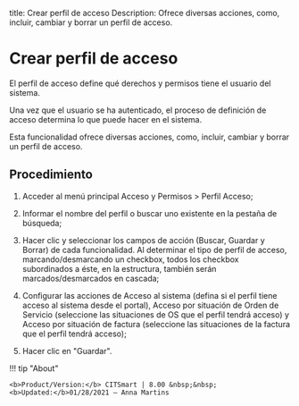 title: Crear perfil de acceso
Description: Ofrece diversas acciones, como, incluir, cambiar y borrar un perfil de acceso.
# Crear perfil de acceso


El perfil de acceso define qué derechos y permisos tiene el usuario del sistema.

Una vez que el usuario se ha autenticado, el proceso de definición de acceso
determina lo que puede hacer en el sistema.

Esta funcionalidad ofrece diversas acciones, como, incluir, cambiar y borrar un
perfil de acceso.

Procedimiento
-----------------

1.  Acceder al menú principal Acceso y Permisos \> Perfil Acceso;

2.  Informar el nombre del perfil o buscar uno existente en la pestaña de
    búsqueda;

3.  Hacer clic y seleccionar los campos de acción (Buscar, Guardar y Borrar) de
    cada funcionalidad. Al determinar el tipo de perfil de acceso,
    marcando/desmarcando un checkbox, todos los checkbox subordinados a éste, en
    la estructura, también serán marcados/desmarcados en cascada;

4.  Configurar las acciones de Acceso al sistema (defina si el perfil tiene
    acceso al sistema desde el portal), Acceso por situación de Orden de
    Servicio (seleccione las situaciones de OS que el perfil tendrá acceso) y
    Acceso por situación de factura (seleccione las situaciones de la factura
    que el perfil tendrá acceso);

5.  Hacer clic en "Guardar".


!!! tip "About"

    <b>Product/Version:</b> CITSmart | 8.00 &nbsp;&nbsp;
    <b>Updated:</b>01/28/2021 – Anna Martins
